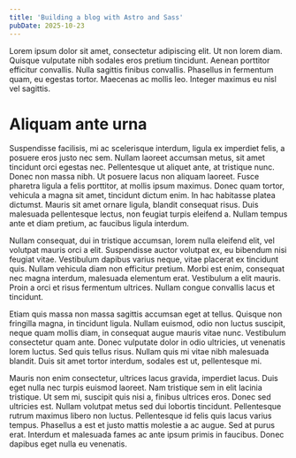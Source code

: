 ```yaml
---
title: 'Building a blog with Astro and Sass'
pubDate: 2025-10-23
---
```


Lorem ipsum dolor sit amet, consectetur adipiscing elit. Ut non lorem diam. Quisque vulputate nibh sodales eros pretium tincidunt. Aenean porttitor efficitur convallis. Nulla sagittis finibus convallis. Phasellus in fermentum quam, eu egestas tortor. Maecenas ac mollis leo. Integer maximus eu nisl vel sagittis.

# Aliquam ante urna

Suspendisse facilisis, mi ac scelerisque interdum, ligula ex imperdiet felis, a posuere eros justo nec sem. Nullam laoreet accumsan metus, sit amet tincidunt orci egestas nec. Pellentesque ut aliquet ante, at tristique nunc. Donec non massa nibh. Ut posuere lacus non aliquam laoreet. Fusce pharetra ligula a felis porttitor, at mollis ipsum maximus. Donec quam tortor, vehicula a magna sit amet, tincidunt dictum enim. In hac habitasse platea dictumst. Mauris sit amet ornare ligula, blandit consequat risus. Duis malesuada pellentesque lectus, non feugiat turpis eleifend a. Nullam tempus ante et diam pretium, ac faucibus ligula interdum.

Nullam consequat, dui in tristique accumsan, lorem nulla eleifend elit, vel volutpat mauris orci a elit. Suspendisse auctor volutpat ex, eu bibendum nisi feugiat vitae. Vestibulum dapibus varius neque, vitae placerat ex tincidunt quis. Nullam vehicula diam non efficitur pretium. Morbi est enim, consequat nec magna interdum, malesuada elementum erat. Vestibulum a elit mauris. Proin a orci et risus fermentum ultrices. Nullam congue convallis lacus et tincidunt.

Etiam quis massa non massa sagittis accumsan eget at tellus. Quisque non fringilla magna, in tincidunt ligula. Nullam euismod, odio non luctus suscipit, neque quam mollis diam, in consequat augue mauris vitae nunc. Vestibulum consectetur quam ante. Donec vulputate dolor in odio ultricies, ut venenatis lorem luctus. Sed quis tellus risus. Nullam quis mi vitae nibh malesuada blandit. Duis sit amet tortor interdum, sodales est ut, pellentesque mi.

Mauris non enim consectetur, ultrices lacus gravida, imperdiet lacus. Duis eget nulla nec turpis euismod laoreet. Nam tristique sem in elit lacinia tristique. Ut sem mi, suscipit quis nisi a, finibus ultrices eros. Donec sed ultricies est. Nullam volutpat metus sed dui lobortis tincidunt. Pellentesque rutrum maximus libero non luctus. Pellentesque id felis quis lacus varius tempus. Phasellus a est et justo mattis molestie a ac augue. Sed at purus erat. Interdum et malesuada fames ac ante ipsum primis in faucibus. Donec dapibus eget nulla eu venenatis. 
